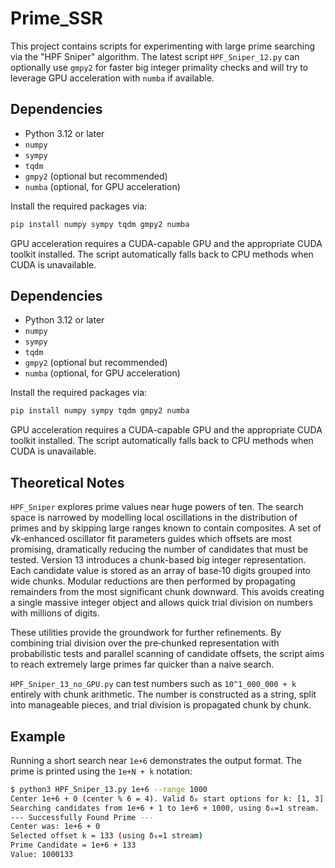 # Prime_SSR

This project contains scripts for experimenting with large prime searching via the "HPF Sniper" algorithm. The latest script `HPF_Sniper_12.py` can optionally use `gmpy2` for faster big integer primality checks and will try to leverage GPU acceleration with `numba` if available.

## Dependencies

- Python 3.12 or later
- `numpy`
- `sympy`
- `tqdm`
- `gmpy2` (optional but recommended)
- `numba` (optional, for GPU acceleration)

Install the required packages via:

```bash
pip install numpy sympy tqdm gmpy2 numba
```

GPU acceleration requires a CUDA-capable GPU and the appropriate CUDA toolkit installed. The script automatically falls back to CPU methods when CUDA is unavailable.

 ## Dependencies
 
 - Python 3.12 or later
 - `numpy`
 - `sympy`
 - `tqdm`
 - `gmpy2` (optional but recommended)
 - `numba` (optional, for GPU acceleration)
 
 Install the required packages via:
 
 ```bash
 pip install numpy sympy tqdm gmpy2 numba
 ```
 
 GPU acceleration requires a CUDA-capable GPU and the appropriate CUDA toolkit installed. The script automatically falls back to CPU methods when CUDA is unavailable.

## Theoretical Notes

`HPF_Sniper` explores prime values near huge powers of ten.  The search space is narrowed by modelling local oscillations in the distribution of primes and by skipping large ranges known to contain composites.  A set of √k‑enhanced oscillator fit parameters guides which offsets are most promising, dramatically reducing the number of candidates that must be tested.  Version 13 introduces a chunk-based big integer representation.  Each candidate value is stored as an array of base‑10 digits grouped into wide chunks.  Modular reductions are then performed by propagating remainders from the most significant chunk downward.  This avoids creating a single massive integer object and allows quick trial division on numbers with millions of digits.

These utilities provide the groundwork for further refinements.  By combining trial division over the pre‑chunked representation with probabilistic tests and parallel scanning of candidate offsets, the script aims to reach extremely large primes far quicker than a naive search.

`HPF_Sniper_13_no_GPU.py` can test numbers such as `10^1_000_000 + k` entirely with chunk arithmetic.  The number is constructed as a string, split into manageable pieces, and trial division is propagated chunk by chunk.

## Example

Running a short search near `1e+6` demonstrates the output format.  The prime
is printed using the `1e+N + k` notation:

```bash
$ python3 HPF_Sniper_13.py 1e+6 --range 1000
Center 1e+6 + 0 (center % 6 = 4). Valid δ₀ start options for k: [1, 3]
Searching candidates from 1e+6 + 1 to 1e+6 + 1000, using δ₀=1 stream.
--- Successfully Found Prime ---
Center was: 1e+6 + 0
Selected offset k = 133 (using δ₀=1 stream)
Prime Candidate = 1e+6 + 133
Value: 1000133
```
